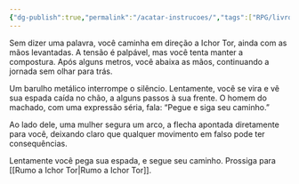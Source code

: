 ```yaml
---
{"dg-publish":true,"permalink":"/acatar-instrucoes/","tags":["RPG/livro-jogo/Aasthar/story-points"],"created":"2024-12-09T16:08:29.590-05:00","updated":"2025-01-08T16:14:25.649-05:00"}
---
```



Sem dizer uma palavra, você caminha em direção a Ichor Tor, ainda com as mãos levantadas. A tensão é palpável, mas você tenta manter a compostura. Após alguns metros, você abaixa as mãos, continuando a jornada sem olhar para trás.

Um barulho metálico interrompe o silêncio. Lentamente, você se vira e vê sua espada caída no chão, a alguns passos à sua frente. O homem do machado, com uma expressão séria, fala: “Pegue e siga seu caminho.”

Ao lado dele, uma mulher segura um arco, a flecha apontada diretamente para você, deixando claro que qualquer movimento em falso pode ter consequências.

Lentamente você pega sua espada, e segue seu caminho. Prossiga para [[Rumo a Ichor Tor\|Rumo a Ichor Tor]].
